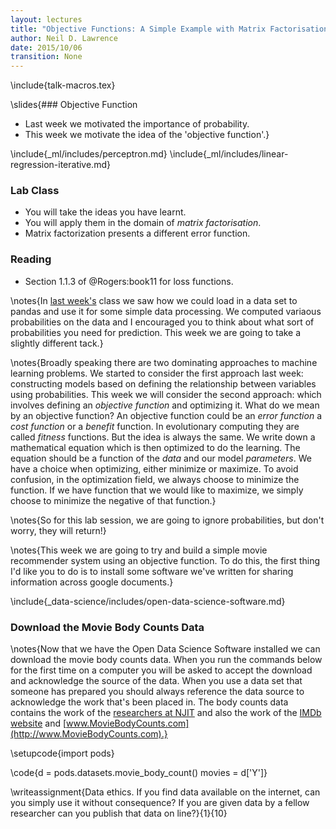 ```yaml
---
layout: lectures
title: "Objective Functions: A Simple Example with Matrix Factorisation"
author: Neil D. Lawrence
date: 2015/10/06
transition: None
---
```


\include{talk-macros.tex}


\slides{### Objective Function

- Last week we motivated the importance of probability.
- This week we motivate the idea of the 'objective function'.}

\include{_ml/includes/perceptron.md}
\include{_ml/includes/linear-regression-iterative.md}

### Lab Class

- You will take the ideas you have learnt.
- You will apply them in the domain of *matrix factorisation*.
- Matrix factorization presents a different error function.

### Reading

- Section 1.1.3 of @Rogers:book11 for loss functions.


\notes{In [last week's](./week1.ipynb) class we saw how
we could load in a data set to pandas and use it for some simple data
processing. We computed variaous probabilities on the data and I encouraged you
to think about what sort of probabilities you need for prediction. This week we
are going to take a slightly different tack.}

\notes{Broadly speaking there are two dominating approaches to machine learning problems. We started to consider the first approach last week: constructing models based on defining the relationship between variables using probabilities. This week we will consider the second approach: which involves defining an *objective function* and optimizing it. What do we mean by an objective function? An objective function could be an *error function* a *cost function* or a *benefit* function. In evolutionary computing they are called *fitness* functions. But the idea is always the same. We write down a mathematical equation which is then optimized to do the learning. The equation should be a function of the *data* and our model *parameters*. We have a choice when optimizing, either minimize or maximize. To avoid confusion, in the optimization field, we always choose to minimize the function. If we have function that we would like to maximize, we simply choose to minimize the negative of that function.}

\notes{So for this lab session, we are going to ignore probabilities, but don't worry, they will return!}

\notes{This week we are going to try and build a simple movie recommender system using an objective function. To do this, the first thing I'd like you to do is to install some software we've written for sharing information across google documents.}

\include{_data-science/includes/open-data-science-software.md}

### Download the Movie Body Counts Data

\notes{Now that we have the Open Data Science Software installed we can
download the movie body counts data. When you run the commands below for the
first time on a computer you will be asked to accept the download and
acknowledge the source of the data. When you use a data set that someone has
prepared you should always reference the data source to acknowledge the work
that's been placed in. The body counts data contains the work of the
[researchers at NJIT](http://www.theswarmlab.com/r-vs-python-round-2-22/) and
also the work of the [IMDb website](http://www.imdb.com) and
[www.MovieBodyCounts.com](http://www.MovieBodyCounts.com).}

\setupcode{import pods}

\code{d = pods.datasets.movie_body_count()
movies = d['Y']}

\writeassignment{Data ethics. If you find data available on the
internet, can you simply use it without consequence? If you are given data by a
fellow researcher can you publish that data on line?}{1}{10}

<!--include{_ml/includes/matrix-factorization.md}-->
